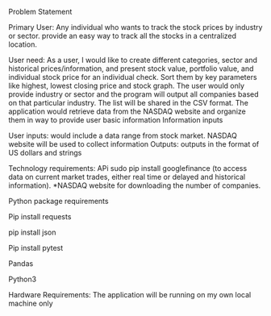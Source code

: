 Problem Statement

Primary User:
Any individual who wants to track the stock prices by industry or sector. provide an easy way to track all the stocks in a centralized location. 



User need:
As a user,  I would like to create different categories, sector and historical prices/information, and present stock value, portfolio value, and individual stock price for an individual check. Sort them by key parameters like highest, lowest closing price and stock graph. The user would only provide industry or sector and the program will output all companies based on that particular industry. The list will be shared in the CSV format. The application would retrieve data from the NASDAQ website and organize them in way to provide user basic information 
Information inputs 



User inputs: would include a data range from stock market. NASDAQ website will be used to collect information 
Outputs: outputs in the format of US dollars and strings


Technology requirements:
APi 
sudo pip install googlefinance (to access data on current market trades, either real time or delayed and historical information). *NASDAQ website for downloading the number of companies.

Python package requirements

Pip install requests

pip install json

Pip install pytest

Pandas

Python3 


Hardware Requirements:
The application will be running on my own local machine only
